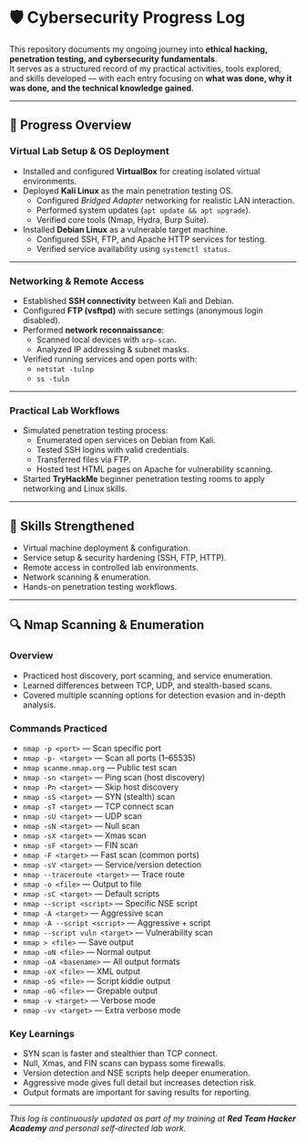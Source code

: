 # 🛡️ Cybersecurity Progress Log

This repository documents my ongoing journey into **ethical hacking, penetration testing, and cybersecurity fundamentals**.  
It serves as a structured record of my practical activities, tools explored, and skills developed — with each entry focusing on **what was done, why it was done, and the technical knowledge gained**.

---

## 📂 Progress Overview

### Virtual Lab Setup & OS Deployment
- Installed and configured **VirtualBox** for creating isolated virtual environments.
- Deployed **Kali Linux** as the main penetration testing OS.
  - Configured *Bridged Adapter* networking for realistic LAN interaction.
  - Performed system updates (`apt update && apt upgrade`).
  - Verified core tools (Nmap, Hydra, Burp Suite).
- Installed **Debian Linux** as a vulnerable target machine.
  - Configured SSH, FTP, and Apache HTTP services for testing.
  - Verified service availability using `systemctl status`.

---

### Networking & Remote Access
- Established **SSH connectivity** between Kali and Debian.
- Configured **FTP (vsftpd)** with secure settings (anonymous login disabled).
- Performed **network reconnaissance**:
  - Scanned local devices with `arp-scan`.
  - Analyzed IP addressing & subnet masks.
- Verified running services and open ports with:
  - `netstat -tulnp`
  - `ss -tuln`

---

### Practical Lab Workflows
- Simulated penetration testing process:
  - Enumerated open services on Debian from Kali.
  - Tested SSH logins with valid credentials.
  - Transferred files via FTP.
  - Hosted test HTML pages on Apache for vulnerability scanning.
- Started **TryHackMe** beginner penetration testing rooms to apply networking and Linux skills.

---

## 📌 Skills Strengthened
- Virtual machine deployment & configuration.
- Service setup & security hardening (SSH, FTP, HTTP).
- Remote access in controlled lab environments.
- Network scanning & enumeration.
- Hands-on penetration testing workflows.

---

## 🔍 Nmap Scanning & Enumeration

### Overview
- Practiced host discovery, port scanning, and service enumeration.
- Learned differences between TCP, UDP, and stealth-based scans.
- Covered multiple scanning options for detection evasion and in-depth analysis.

### Commands Practiced
- `nmap -p <port>` — Scan specific port  
- `nmap -p- <target>` — Scan all ports (1–65535)  
- `nmap scanme.nmap.org` — Public test scan  
- `nmap -sn <target>` — Ping scan (host discovery)  
- `nmap -Pn <target>` — Skip host discovery  
- `nmap -sS <target>` — SYN (stealth) scan  
- `nmap -sT <target>` — TCP connect scan  
- `nmap -sU <target>` — UDP scan  
- `nmap -sN <target>` — Null scan  
- `nmap -sX <target>` — Xmas scan  
- `nmap -sF <target>` — FIN scan  
- `nmap -F <target>` — Fast scan (common ports)  
- `nmap -sV <target>` — Service/version detection  
- `nmap --traceroute <target>` — Trace route  
- `nmap -o <file>` — Output to file  
- `nmap -sC <target>` — Default scripts  
- `nmap --script <script>` — Specific NSE script  
- `nmap -A <target>` — Aggressive scan  
- `nmap -A --script <script>` — Aggressive + script  
- `nmap --script vuln <target>` — Vulnerability scan  
- `nmap > <file>` — Save output  
- `nmap -oN <file>` — Normal output  
- `nmap -oA <basename>` — All output formats  
- `nmap -oX <file>` — XML output  
- `nmap -oS <file>` — Script kiddie output  
- `nmap -oG <file>` — Grepable output  
- `nmap -v <target>` — Verbose mode  
- `nmap -vv <target>` — Extra verbose mode  

### Key Learnings
- SYN scan is faster and stealthier than TCP connect.
- Null, Xmas, and FIN scans can bypass some firewalls.
- Version detection and NSE scripts help deeper enumeration.
- Aggressive mode gives full detail but increases detection risk.
- Output formats are important for saving results for reporting.

---


_This log is continuously updated as part of my training at **Red Team Hacker Academy** and personal self-directed lab work._
